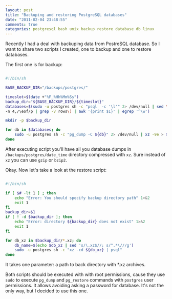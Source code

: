 ```yaml
---
layout: post
title: "Backuping and restoring PostgreSQL databases"
date: "2011-02-04 23:48:55"
comments: true
categories: postgresql bash unix backup restore database db linux
---
```


Recently I had a deal with backuping data from PostreSQL database. So I want to share two scripts I created, one to backup and one to restore databases.

The first one is for backup:

```bash backup.sh

#!/bin/sh

BASE_BACKUP_DIR="/backups/postgres/"

timeslot=$(date +"%F_%Hh%Mm%Ss")
backup_dir="${BASE_BACKUP_DIR}/${timeslot}"
databases=$(sudo -u postgres sh -c "psql  -c '\l'" 2> /dev/null | sed \
-n 4,/\eof/p | grep -v rows\) | awk '{print $1}' | egrep '^\w')

mkdir -p $backup_dir

for db in $databases; do
    sudo -u postgres sh -c "pg_dump -C ${db}" 2> /dev/null | xz -9e > $backup_dir/$db.xz
done

```

After executing script you'll have all you database dumps in `/backups/postgres/date_time` directory compressed with `xz`. Sure instead of `xz` you can use `gzip` or `bzip2`.

Okay. Now let's take a look at the restore script:

```bash restore.sh

#!/bin/sh

if [ $# -lt 1 ] ; then
    echo "Error: You should specify backup directory path" 1>&2
    exit 1
fi
backup_dir=$1
if [ ! -d $backup_dir ]; then
    echo "Error: directory ${backup_dir} does not exist" 1>&2
    exit 1
fi

for db_xz in $backup_dir/*.xz; do
    db_name=$(echo $db_xz | sed 's/\.xz$//; s/^.*\///g')
    sudo -u postgres sh -c "xz -cd ${db_xz} | psql"
done

```

It takes one parameter: a path to back directory with *.xz archives.

Both scripts should be executed with with root permissions, cause they use `sudo` to execute `pg_dump` and `pg_restore` commands with `postgres` user permissions. It allows avoiding asking a password for database. It's not the only way, but I decided to use this one.

